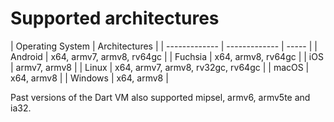# Supported architectures

| Operating System | Architectures |
| ------------- | ------------- | ----- |
| Android  | x64, armv7, armv8, rv64gc  |
| Fuchsia | x64, armv8, rv64gc |
| iOS  | armv7, armv8 |
| Linux  | x64, armv7, armv8, rv32gc, rv64gc |
| macOS  | x64, armv8 |
| Windows | x64, armv8 |

Past versions of the Dart VM also supported mipsel, armv6, armv5te and ia32.
